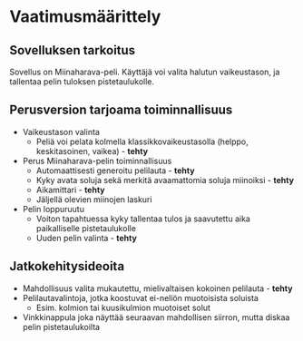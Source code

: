 # Vaatimusmäärittely
## Sovelluksen tarkoitus
Sovellus on Miinaharava-peli. Käyttäjä voi valita halutun vaikeustason, ja tallentaa pelin tuloksen pistetaulukolle.
## Perusversion tarjoama toiminnallisuus
- Vaikeustason valinta
	- Peliä voi pelata kolmella klassikkovaikeustasolla (helppo, keskitasoinen, vaikea) - __tehty__
- Perus Miinaharava-pelin toiminnallisuus
	- Automaattisesti generoitu pelilauta - __tehty__
	- Kyky avata soluja sekä merkitä avaamattomia soluja miinoiksi - __tehty__
	- Aikamittari - __tehty__
	- Jäljellä olevien miinojen laskuri
- Pelin loppuruutu
	- Voiton tapahtuessa kyky tallentaa tulos ja saavutettu aika paikalliselle pistetaulukolle
	- Uuden pelin valinta - __tehty__
## Jatkokehitysideoita
- Mahdollisuus valita mukautettu, mielivaltaisen kokoinen pelilauta - __tehty__
- Pelilautavalintoja, jotka koostuvat ei-neliön muotoisista soluista
	- Esim. kolmion tai kuusikulmion muotoiset solut
- Vinkkinappula joka näyttää seuraavan mahdollisen siirron, mutta diskaa pelin pistetaulukoilta
